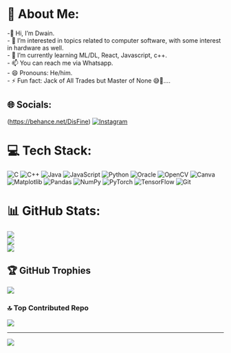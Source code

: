 # 💫 About Me:
-👋 Hi, I’m Dwain.<br>- 👀 I’m interested in topics related to computer software, with some interest in hardware as well.<br>- 🌱 I’m currently learning ML/DL, React, Javascript, c++.<br>- 📫 You can reach me via Whatsapp.<br>- 😄 Pronouns: He/him.<br>- ⚡ Fun fact: Jack of All Trades but Master of None 😅🥲....<br>


## 🌐 Socials:
(https://behance.net/DisFine) [![Instagram](https://img.shields.io/badge/Instagram-%23E4405F.svg?logo=Instagram&logoColor=white)](https://instagram.com/Die.The.Wrong) 

# 💻 Tech Stack:
![C](https://img.shields.io/badge/c-%2300599C.svg?style=for-the-badge&logo=c&logoColor=white) ![C++](https://img.shields.io/badge/c++-%2300599C.svg?style=for-the-badge&logo=c%2B%2B&logoColor=white) ![Java](https://img.shields.io/badge/java-%23ED8B00.svg?style=for-the-badge&logo=openjdk&logoColor=white) ![JavaScript](https://img.shields.io/badge/javascript-%23323330.svg?style=for-the-badge&logo=javascript&logoColor=%23F7DF1E) ![Python](https://img.shields.io/badge/python-3670A0?style=for-the-badge&logo=python&logoColor=ffdd54) ![Oracle](https://img.shields.io/badge/Oracle-F80000?style=for-the-badge&logo=oracle&logoColor=white) ![OpenCV](https://img.shields.io/badge/opencv-%23white.svg?style=for-the-badge&logo=opencv&logoColor=white) ![Canva](https://img.shields.io/badge/Canva-%2300C4CC.svg?style=for-the-badge&logo=Canva&logoColor=white) ![Matplotlib](https://img.shields.io/badge/Matplotlib-%23ffffff.svg?style=for-the-badge&logo=Matplotlib&logoColor=black) ![Pandas](https://img.shields.io/badge/pandas-%23150458.svg?style=for-the-badge&logo=pandas&logoColor=white) ![NumPy](https://img.shields.io/badge/numpy-%23013243.svg?style=for-the-badge&logo=numpy&logoColor=white) ![PyTorch](https://img.shields.io/badge/PyTorch-%23EE4C2C.svg?style=for-the-badge&logo=PyTorch&logoColor=white) ![TensorFlow](https://img.shields.io/badge/TensorFlow-%23FF6F00.svg?style=for-the-badge&logo=TensorFlow&logoColor=white) ![Git](https://img.shields.io/badge/git-%23F05033.svg?style=for-the-badge&logo=git&logoColor=white)
# 📊 GitHub Stats:
![](https://github-readme-stats.vercel.app/api?username=DisFine&theme=darcula&hide_border=false&include_all_commits=false&count_private=false)<br/>
![](https://github-readme-streak-stats.herokuapp.com/?user=DisFine&theme=darcula&hide_border=false)<br/>
![](https://github-readme-stats.vercel.app/api/top-langs/?username=DisFine&theme=darcula&hide_border=false&include_all_commits=false&count_private=false&layout=compact)

## 🏆 GitHub Trophies
![](https://github-profile-trophy.vercel.app/?username=DisFine&theme=gruvbox&no-frame=true&no-bg=false&margin-w=4)

### 🔝 Top Contributed Repo
![](https://github-contributor-stats.vercel.app/api?username=DisFine&limit=5&theme=dark&combine_all_yearly_contributions=true)

---
[![](https://visitcount.itsvg.in/api?id=DisFine&icon=9&color=4)](https://visitcount.itsvg.in)

<!-- Proudly created with GPRM ( https://gprm.itsvg.in ) -->

